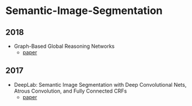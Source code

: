 # Semantic-Image-Segmentation

## 2018
* Graph-Based Global Reasoning Networks
  + [paper](https://arxiv.org/pdf/1903.04025.pdf)

## 2017
* DeepLab: Semantic Image Segmentation with Deep Convolutional Nets, Atrous Convolution, and Fully Connected CRFs 
  + [paper](https://arxiv.org/abs/1606.00915)
